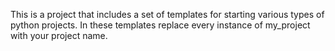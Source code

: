This is a project that includes a set of templates for starting various types of python projects. In these
templates replace every instance of my_project with your project name.